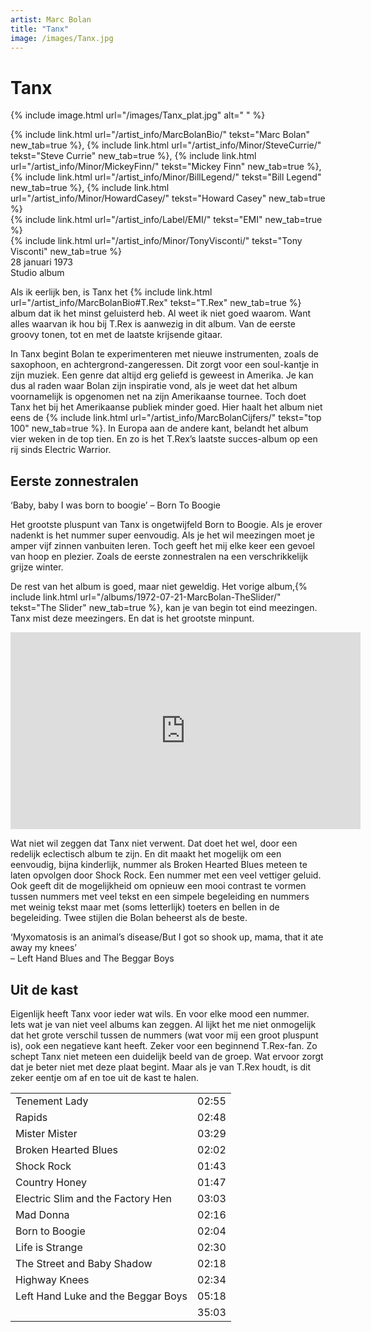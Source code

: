 ```yaml
---
artist: Marc Bolan
title: "Tanx"
image: /images/Tanx.jpg
---
```


# Tanx

{% include image.html url="/images/Tanx_plat.jpg" alt=" " %}

<span class="bio-cd">
{% include link.html url="/artist_info/MarcBolanBio/" tekst="Marc Bolan" new_tab=true %}, {% include link.html url="/artist_info/Minor/SteveCurrie/" tekst="Steve Currie" new_tab=true %}, {% include link.html url="/artist_info/Minor/MickeyFinn/" tekst="Mickey Finn" new_tab=true %}, {% include link.html url="/artist_info/Minor/BillLegend/" tekst="Bill Legend" new_tab=true %}, {% include link.html url="/artist_info/Minor/HowardCasey/" tekst="Howard Casey" new_tab=true %}<br>
{% include link.html url="/artist_info/Label/EMI/" tekst="EMI" new_tab=true %}<br>
{% include link.html url="/artist_info/Minor/TonyVisconti/" tekst="Tony Visconti" new_tab=true %}<br>
</span>
28 januari 1973 <br>Studio album

Als ik eerlijk ben, is <span class="engels">Tanx</span> het {% include link.html url="/artist_info/MarcBolanBio#T.Rex" tekst="T.Rex" new_tab=true %} album dat ik het minst geluisterd heb. Al weet ik niet goed waarom. Want alles waarvan ik hou bij <span class="engels">T.Rex</span> is aanwezig in dit album. Van de eerste <span class="engels">groovy</span> tonen, tot en met de laatste krijsende gitaar. In <span class="engels">Tanx</span> begint Bolan te experimenteren met nieuwe instrumenten, zoals de saxophoon, en achtergrond-zangeressen. Dit zorgt voor een <span class="engels">soul</span>-kantje in zijn muziek. Een genre dat altijd erg geliefd is geweest in Amerika. Je kan dus al raden waar Bolan zijn inspiratie vond, als je weet dat het album voornamelijk is opgenomen net na zijn Amerikaanse tournee. Toch doet <span class="engels">Tanx</span> het bij het Amerikaanse publiek minder goed. Hier haalt het album niet eens de {% include link.html url="/artist_info/MarcBolanCijfers/" tekst="top 100" new_tab=true %}. In Europa aan de andere kant, belandt het album vier weken in de top tien. En zo is het <span class="engels">T.Rex</span>’s laatste succes-album op een rij sinds <span class="engels">Electric Warrior</span>.

## Eerste zonnestralen

<div class="uitgelicht">‘Baby, baby I was born to boogie’ – Born To Boogie</div>

Het grootste pluspunt van <span class="engels">Tanx</span> is ongetwijfeld <span class="engels">Born to Boogie</span>. Als je erover nadenkt is het nummer super eenvoudig. Als je het wil meezingen moet je amper vijf zinnen vanbuiten leren. Toch geeft het mij elke keer een gevoel van hoop en plezier. Zoals de eerste zonnestralen na een verschrikkelijk grijze winter. De rest van het album is goed, maar niet geweldig. Het vorige album,{% include link.html url="/albums/1972-07-21-MarcBolan-TheSlider/" tekst="The Slider" new_tab=true %}, kan je van begin tot eind meezingen. <span class="engels">Tanx</Span> mist deze meezingers. En dat is het grootste minpunt. 

<iframe width="560" height="315" src="https://www.youtube.com/embed/xIXRHluPsqY" frameborder="0" allowfullscreen></iframe>

Wat niet wil zeggen dat <span class="engels">Tanx</span> niet verwent. Dat doet het wel, door een redelijk eclectisch album te zijn. En dit maakt het mogelijk om een eenvoudig, bijna kinderlijk, nummer als <span class="engels">Broken Hearted Blues</span> meteen te laten opvolgen door <span class="engels">Shock Rock</span>. Een nummer met een veel vettiger geluid. Ook geeft dit de mogelijkheid om opnieuw een mooi contrast te vormen tussen nummers met veel tekst en een simpele begeleiding en nummers met weinig tekst maar met (soms letterlijk) toeters en bellen in de begeleiding. Twee stijlen die Bolan beheerst als de beste.<div class="uitgelicht">‘Myxomatosis is an animal’s disease/But I got so shook up, mama, that it ate away my knees’<br> – Left Hand Blues and The Beggar Boys</div>## Uit de kast Eigenlijk heeft <span class="engels">Tanx</span> voor ieder wat wils. En voor elke <span class="engels">mood</span> een nummer. Iets wat je van niet veel albums kan zeggen. Al lijkt het me niet onmogelijk dat het grote verschil tussen de nummers (wat voor mij een groot pluspunt is), ook een negatieve kant heeft. Zeker voor een beginnend <span class="engels">T.Rex</span>-fan. Zo schept <span class="engels">Tanx</span> niet meteen een duidelijk beeld van de groep. Wat ervoor zorgt dat je beter niet met deze plaat begint. Maar als je van T.Rex houdt, is dit zeker eentje om af en toe uit de kast te halen. 
<div class="witregel"> </div>

<table>
	<tr>
		<td>Tenement Lady</td>
		<td>02:55</td>
	</tr>
	<tr>
		<td>Rapids</td>
		<td>02:48</td>
	</tr>
	<tr>
		<td>Mister Mister</td>
		<td>03:29</td>
	</tr>
	<tr>
		<td>Broken Hearted Blues</td>
		<td>02:02</td>
	</tr>
	<tr>
		<td>Shock Rock</td>
		<td>01:43</td>
	</tr>
	<tr>
		<td>Country Honey</td>
		<td>01:47</td>
	</tr>
	<tr>
		<td>Electric Slim and the Factory Hen</td>
		<td>03:03</td>
	</tr>
	<tr>
		<td>Mad Donna</td>
		<td>02:16</td>
	</tr>
	<tr>
		<td>Born to Boogie</td>
		<td>02:04</td>
	</tr>
	<tr>
		<td>Life is Strange</td>
		<td>02:30</td>
	</tr>
	<tr>
		<td>The Street and Baby Shadow</td>
		<td>02:18</td>
	</tr>
	<tr>
		<td>Highway Knees</td>
		<td>02:34</td>
	</tr>
	<tr>
		<td>Left Hand Luke and the Beggar Boys</td>
		<td>05:18</td>
	</tr>
	<tr>
		<td> </td>
		<td>35:03</td>
	</tr>
</table>